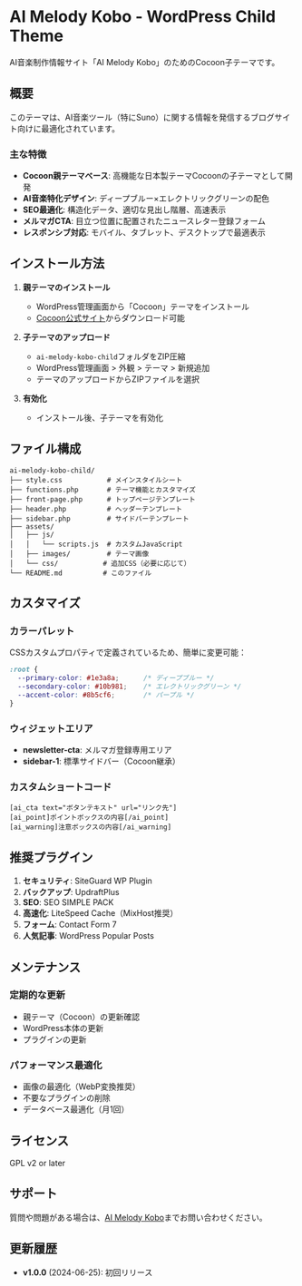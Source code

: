 # AI Melody Kobo - WordPress Child Theme

AI音楽制作情報サイト「AI Melody Kobo」のためのCocoon子テーマです。

## 概要

このテーマは、AI音楽ツール（特にSuno）に関する情報を発信するブログサイト向けに最適化されています。

### 主な特徴

- **Cocoon親テーマベース**: 高機能な日本製テーマCocoonの子テーマとして開発
- **AI音楽特化デザイン**: ディープブルー×エレクトリックグリーンの配色
- **SEO最適化**: 構造化データ、適切な見出し階層、高速表示
- **メルマガCTA**: 目立つ位置に配置されたニュースレター登録フォーム
- **レスポンシブ対応**: モバイル、タブレット、デスクトップで最適表示

## インストール方法

1. **親テーマのインストール**
   - WordPress管理画面から「Cocoon」テーマをインストール
   - [Cocoon公式サイト](https://wp-cocoon.com/)からダウンロード可能

2. **子テーマのアップロード**
   - `ai-melody-kobo-child`フォルダをZIP圧縮
   - WordPress管理画面 > 外観 > テーマ > 新規追加
   - テーマのアップロードからZIPファイルを選択

3. **有効化**
   - インストール後、子テーマを有効化

## ファイル構成

```
ai-melody-kobo-child/
├── style.css           # メインスタイルシート
├── functions.php       # テーマ機能とカスタマイズ
├── front-page.php      # トップページテンプレート
├── header.php          # ヘッダーテンプレート
├── sidebar.php         # サイドバーテンプレート
├── assets/
│   ├── js/
│   │   └── scripts.js  # カスタムJavaScript
│   ├── images/         # テーマ画像
│   └── css/           # 追加CSS（必要に応じて）
└── README.md          # このファイル
```

## カスタマイズ

### カラーパレット

CSSカスタムプロパティで定義されているため、簡単に変更可能：

```css
:root {
  --primary-color: #1e3a8a;      /* ディープブルー */
  --secondary-color: #10b981;    /* エレクトリックグリーン */
  --accent-color: #8b5cf6;       /* パープル */
}
```

### ウィジェットエリア

- **newsletter-cta**: メルマガ登録専用エリア
- **sidebar-1**: 標準サイドバー（Cocoon継承）

### カスタムショートコード

```
[ai_cta text="ボタンテキスト" url="リンク先"]
[ai_point]ポイントボックスの内容[/ai_point]
[ai_warning]注意ボックスの内容[/ai_warning]
```

## 推奨プラグイン

1. **セキュリティ**: SiteGuard WP Plugin
2. **バックアップ**: UpdraftPlus
3. **SEO**: SEO SIMPLE PACK
4. **高速化**: LiteSpeed Cache（MixHost推奨）
5. **フォーム**: Contact Form 7
6. **人気記事**: WordPress Popular Posts

## メンテナンス

### 定期的な更新

- 親テーマ（Cocoon）の更新確認
- WordPress本体の更新
- プラグインの更新

### パフォーマンス最適化

- 画像の最適化（WebP変換推奨）
- 不要なプラグインの削除
- データベース最適化（月1回）

## ライセンス

GPL v2 or later

## サポート

質問や問題がある場合は、[AI Melody Kobo](https://ai-melody-kobo.com)までお問い合わせください。

## 更新履歴

- **v1.0.0** (2024-06-25): 初回リリース
